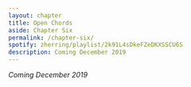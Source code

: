 ```yaml
---
layout: chapter
title: Open Chords
aside: Chapter Six
permalink: /chapter-six/
spotify: zherring/playlist/2k91L4sDkeFZeDKXSSCU6S
description: Coming December 2019
---
```


_Coming December 2019_
